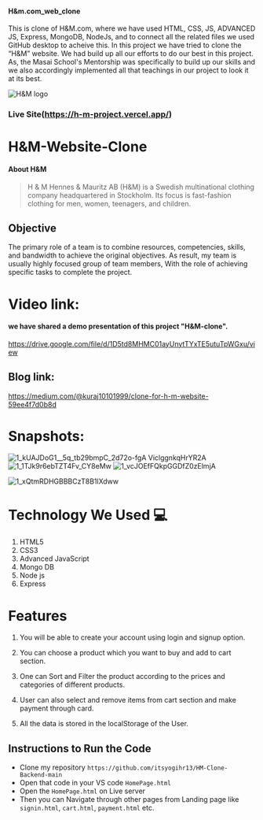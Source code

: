 
#### H&m.com_web_clone
This is clone of H&M.com, where we have used HTML, CSS, JS, ADVANCED JS, Express, MongoDB, NodeJs, and to connect all the related files we used GitHub desktop to acheive this.
In this project we have tried to clone the “H&M” website. We had build up all our efforts to do our best in this project. As, the Masai School's Mentorship  was specifically to build up our skills and we also accordingly implemented all that teachings in our project to look it at its best.

![H&M logo](https://user-images.githubusercontent.com/95956384/159513860-9dddc710-1107-4094-93b1-406325321175.png)

### Live Site(https://h-m-project.vercel.app/)

# H&M-Website-Clone
#### About H&M
> H & M Hennes & Mauritz AB (H&M) is a Swedish multinational clothing company headquartered in Stockholm. Its focus is fast-fashion clothing for men, women, teenagers, and children.

## Objective
The primary role of a team is to combine resources, competencies, skills, and bandwidth to achieve the original objectives. As result, my team is usually highly focused group of team members, With the role of achieving specific tasks to complete the project.

# Video link:
 #### we have shared a demo presentation of this project "H&M-clone".
 https://drive.google.com/file/d/1D5td8MHMC01ayUnytTYxTE5utuTpWGxu/view

## Blog link:
https://medium.com/@kuraj10101999/clone-for-h-m-website-59ee4f7d0b8d
 
# Snapshots:
![1_kUAJDoG![1__5q_tb29bmpC_2d72o-fgA](https://user-images.githubusercontent.com/95956384/159516350-bad1ac46-dea4-43fc-bfc6-4d4793991c75.png)
ViclggnkqHrYR2A](https://user-images.githubusercontent.com/95956384/159516336-b8947557-4795-4786-a98e-eb14ead9c88a.png)
![1_1TJk9r6ebTZT4Fv_CY8eMw](https://user-images.githubusercontent.com/95956384/159516434-c91549aa-33f4-4fa5-babe-9a9803762948.png)
![1_vcJOEfFQkpGGDfZ0zElmjA](https://user-images.githubusercontent.com/95956384/159516478-170e8d70-db1a-41e8-b9c0-48d24cf654a2.png)

![1_xQtmRDHGBBBCzT8B1lXdww](https://user-images.githubusercontent.com/95956384/159516543-0d8c81b3-aa89-465b-b9d7-8d2710ffbaaa.png)







# Technology We Used :computer: 
1. HTML5
2. CSS3
3. Advanced JavaScript
4. Mongo DB
5. Node js
6. Express

# Features
1. You will be able to create your account using login and signup option.

2. You can choose a product which you want to buy and add to cart section.

3. One can Sort and Filter the product according to the prices and categories of different products.

4. User can also select and remove items from cart section and make payment through card.

5. All the data is stored in the localStorage of the User. 

## Instructions to Run the Code 

- Clone my repository `https://github.com/itsyogihr13/HM-Clone-Backend-main`
- Open that code in your VS code `HomePage.html`
- Open the `HomePage.html` on Live server
- Then you can Navigate through other pages from Landing page like `signin.html`, `cart.html`, `payment.html` etc.


